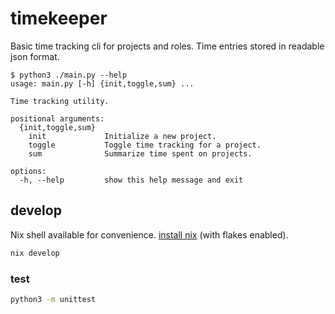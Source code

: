 # timekeeper

Basic time tracking cli for projects and roles. Time entries stored in readable json format.

```console
$ python3 ./main.py --help
usage: main.py [-h] {init,toggle,sum} ...

Time tracking utility.

positional arguments:
  {init,toggle,sum}
    init             Initialize a new project.
    toggle           Toggle time tracking for a project.
    sum              Summarize time spent on projects.

options:
  -h, --help         show this help message and exit
```

## develop

Nix shell available for convenience. [install nix](https://github.com/DeterminateSystems/nix-installer) (with flakes enabled).

```bash
nix develop
```

### test

```bash
python3 -m unittest
```
